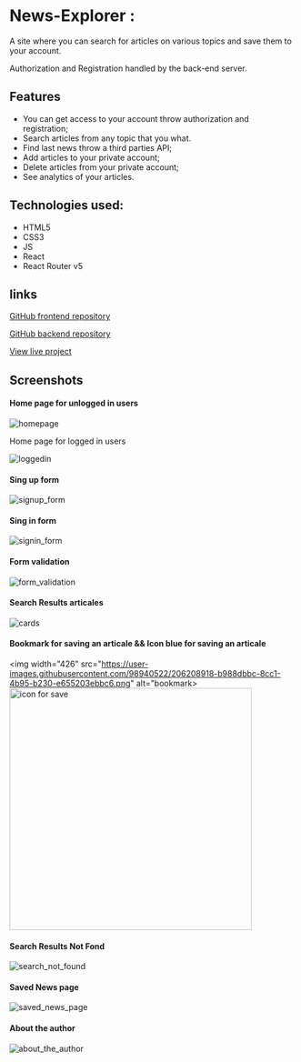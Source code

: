 # News-Explorer :

A site where you can search for articles on various topics and save them to your account.

Authorization and Registration handled by the back-end server.

## Features

- You can get access to your account throw authorization and registration;
- Search articles from any topic that you what.
- Find last news throw a third parties API;
- Add articles to your private account;
- Delete articles from your private account;
- See analytics of your articles.

## Technologies used:

- HTML5
- CSS3
- JS
- React
- React Router v5

## links

[GitHub frontend repository](https://github.com/Rachelidekel/news-explorer-frontend.git)

[GitHub backend repository](https://github.com/Rachelidekel/news-explorer-api.git)

[View live project](https://news-explorer-racheli.students.nomoredomainssbs.ru/)

## Screenshots

#### Home page for unlogged in users

![homepage](https://user-images.githubusercontent.com/98940522/206208069-5a047a08-3380-44e5-aa46-d9a58799e5fe.png)

Home page for logged in users

![loggedin](https://user-images.githubusercontent.com/98940522/206208359-af2bfca0-4f24-44ac-9511-35a18c4134d8.png)

#### Sing up form

![signup_form](https://user-images.githubusercontent.com/98940522/206209831-c94e9946-c288-4a54-ade5-228d75b18275.png)

#### Sing in form

![signin_form](https://user-images.githubusercontent.com/98940522/206208629-3b9a7a57-8564-4f1c-96c2-31ad90d8df19.png)

#### Form validation

![form_validation](https://user-images.githubusercontent.com/98940522/206208734-e4630403-db98-4f66-a14e-a0b3c2475643.png)

#### Search Results articales

![cards](https://user-images.githubusercontent.com/98940522/206208859-96e59f0d-0e27-46b2-86e9-648bc69356b8.png)

#### Bookmark for saving an articale && Icon blue for saving an articale

<img width="426" src="https://user-images.githubusercontent.com/98940522/206208918-b988dbbc-8cc1-4b95-b230-e655203ebbc6.png" alt="bookmark> <img width="426" src="https://user-images.githubusercontent.com/98940522/206209074-b61361a1-2bc6-4a3b-b3df-44f8bb2f84ec.png" alt="icon for save">

#### Search Results Not Fond

![search_not_found](https://user-images.githubusercontent.com/98940522/206209449-739e912b-56f2-4dbb-8077-5457c1cf4116.png)

#### Saved News page

![saved_news_page](https://user-images.githubusercontent.com/98940522/206210585-655c81a2-5f47-4615-b4db-7cb4b3d30013.png)

#### About the author

![about_the_author](https://user-images.githubusercontent.com/98940522/206213056-7a2e4ad6-1694-4ebb-825d-d58df78bbc02.png)
